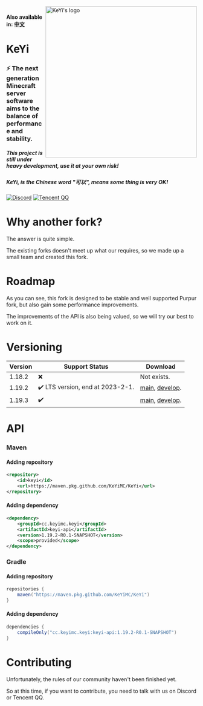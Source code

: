 <img src="https://user-images.githubusercontent.com/83630775/196994084-2c53ac23-f4be-4b90-b6fc-1b0ba65ea1b8.png" alt="KeYi's logo" align="right" width="400">
<div align="left">
  <h4>Also available in: <a href="https://github.com/KeYiMC/KeYi/blob/develop/1.19.2/README_ZH.md">中文</a></h4>
  <h1>KeYi</h1>
  <h3>⚡ The next generation Minecraft server software aims to the balance of performance and stability.</h3>
  <h5>This project is still under heavy development, use it at your own risk!</h5>
  <i><h5>KeYi, is the Chinese word "可以", means some thing is very OK!</h5></i>

[![Discord](https://img.shields.io/discord/1030133252134027304?color=%235865f2&label=Discord&logo=discord&logoColor=white&style=for-the-badge)](https://discord.gg/Sm2NsY5dpV)
[![Tencent QQ](https://img.shields.io/badge/Tencent%23QQ-%2312B7F5?style=for-the-badge&logo=tencentqq&logoColor=white)](https://jq.qq.com/?_wv=1027&k=i2MG7npf)
</div>

# Why another fork?

The answer is quite simple.

The existing forks doesn't meet up what our requires, so we made up a small team and created this fork.

# Roadmap

As you can see, this fork is designed to be stable and well supported Purpur fork, but also gain some performance improvements. 

The improvements of the API is also being valued, so we will try our best to work on it.

# Versioning

| Version | Support Status                  | Download                                                     |
| ------- | ------------------------------- | ------------------------------------------------------------ |
| 1.18.2  | ❌                               | Not exists.                                                  |
| 1.19.2  | ✔️ LTS version, end at 2023-2-1. | [main](https://github.com/KeYiMC/KeYi/releases/tag/main-1.19.2), [develop](https://github.com/KeYiMC/KeYi/releases/tag/develop-1.19.2). |
| 1.19.3  | ✔️                               | [main](https://github.com/KeYiMC/KeYi/releases/tag/main-1.19.3), [develop](https://github.com/KeYiMC/KeYi/releases/tag/develop-1.19.3). |

# API

### Maven

#### Adding repository

```xml
<repository>
    <id>keyi</id>
    <url>https://maven.pkg.github.com/KeYiMC/KeYi</url>
</repository>
```

#### Adding dependency

```xml
<dependency>
    <groupId>cc.keyimc.keyi</groupId>
    <artifactId>keyi-api</artifactId>
    <version>1.19.2-R0.1-SNAPSHOT</version>
    <scope>provided</scope>
</dependency>
```

### Gradle

#### Adding repository

```groovy
repositories {
    maven("https://maven.pkg.github.com/KeYiMC/KeYi")
}
```

#### Adding dependency

```groovy
dependencies {
    compileOnly("cc.keyimc.keyi:keyi-api:1.19.2-R0.1-SNAPSHOT")
}
```

# Contributing

Unfortunately, the rules of our community haven't been finished yet. 

So at this time, if you want to contribute, you need to talk with us on Discord or Tencent QQ.
